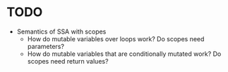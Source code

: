 # TODO
- Semantics of SSA with scopes
  - How do mutable variables over loops work? Do scopes need parameters?
  - How do mutable variables that are conditionally mutated work? Do scopes need return values?
